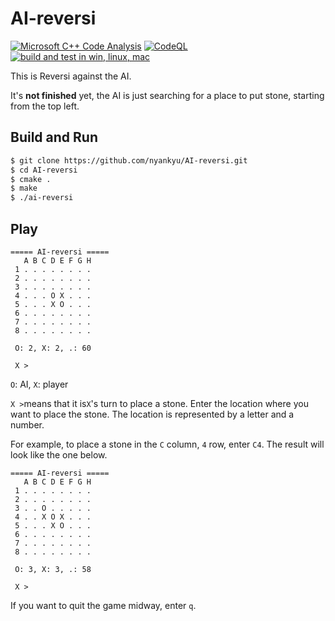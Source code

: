 # AI-reversi

[![Microsoft C++ Code Analysis](https://github.com/nyankyu/AI-reversi/actions/workflows/msvc-analysis.yml/badge.svg)](https://github.com/nyankyu/AI-reversi/actions/workflows/msvc-analysis.yml)
[![CodeQL](https://github.com/nyankyu/AI-reversi/actions/workflows/codeql-analysis.yml/badge.svg)](https://github.com/nyankyu/AI-reversi/actions/workflows/codeql-analysis.yml)
[![build and test in win, linux, mac](https://github.com/nyankyu/AI-reversi/actions/workflows/cmake.yml/badge.svg)](https://github.com/nyankyu/AI-reversi/actions/workflows/cmake.yml)

This is Reversi against the AI.

It's **not finished** yet, the AI is just searching for a place to put stone, starting from the top left.

## Build and Run
```bash
$ git clone https://github.com/nyankyu/AI-reversi.git
$ cd AI-reversi
$ cmake .
$ make
$ ./ai-reversi
```

## Play
```
===== AI-reversi =====
   A B C D E F G H
 1 . . . . . . . .
 2 . . . . . . . .
 3 . . . . . . . .
 4 . . . O X . . .
 5 . . . X O . . .
 6 . . . . . . . .
 7 . . . . . . . .
 8 . . . . . . . .

 O: 2, X: 2, .: 60

 X > 
```
`O`: AI, `X`: player

`X >`means that it is`X`'s turn to place a stone. Enter the location where you want to place the stone. The location is represented by a letter and a number.

For example, to place a stone in the `C` column, `4` row, enter `C4`. The result will look like the one below.
```
===== AI-reversi =====
   A B C D E F G H
 1 . . . . . . . . 
 2 . . . . . . . . 
 3 . . O . . . . . 
 4 . . X O X . . . 
 5 . . . X O . . . 
 6 . . . . . . . . 
 7 . . . . . . . . 
 8 . . . . . . . . 

 O: 3, X: 3, .: 58

 X > 
```

If you want to quit the game midway, enter `q`.

